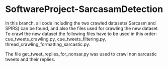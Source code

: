 # SoftwareProject-SarcasamDetection


In this branch, all code including the two crawled datasets(iSarcasm and SPIRS) can be found, and also the files used for crawling the new dataset.
To crawl the new dataset the following files have to be used in this order: cue_tweets_crawling.py, cue_tweets_filtering.py, thread_crawling_formatting_sarcastic.py.

The file get_tweet_replies_for_nonsar.py was used to crawl non sarcastic tweets and their replies.
